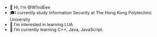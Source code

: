 - 👋 Hi, I’m @W1ndEee
- 🎓I currently study Information Security at The Hong Kong Polytechnic University
- 👀 I’m interested in learning LUA
- 🌱 I’m currently learning C++, Java, JavaScript.

<!---
W1ndEee/W1ndEee is a ✨ special ✨ repository because its `README.md` (this file) appears on your GitHub profile.
You can click the Preview link to take a look at your changes.
--->
